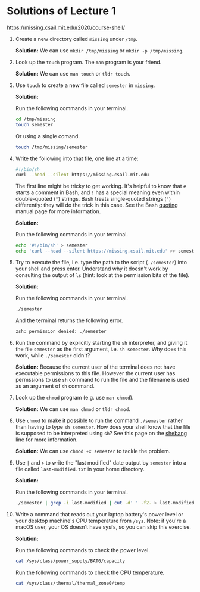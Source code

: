 # Solutions of Lecture 1
https://missing.csail.mit.edu/2020/course-shell/
1. Create a new directory called `missing` under `/tmp`.

   **Solution:** We can use `mkdir /tmp/missing` or `mkdir -p /tmp/missing`.

2. Look up the `touch` program. The `man` program is your friend.

   **Solution:** We can use `man touch` or `tldr touch`.

3. Use `touch` to create a new file called `semester` in `missing`.

   **Solution:**

   Run the following commands in your terminal.

   ```bash
   cd /tmp/missing
   touch semester
   ```

   Or using a single comand.

   ```bash
   touch /tmp/missing/semester
   ```

4. Write the following into that file, one line at a time:

   ```bash
   #!/bin/sh
   curl --head --silent https://missing.csail.mit.edu
   ```

   The first line might be tricky to get working. It's helpful to know that
   `#` starts a comment in Bash, and `!` has a special meaning even within
   double-quoted (`"`) strings. Bash treats single-quoted strings (`'`)
   differently: they will do the trick in this case. See the Bash
   [quoting](https://www.gnu.org/software/bash/manual/html_node/Quoting.html)
   manual page for more information.

   **Solution:**

   Run the following commands in your terminal.

   ```bash
   echo '#!/bin/sh' > semester
   echo 'curl --head --silent https://missing.csail.mit.edu' >> semester
   ```

5. Try to execute the file, i.e. type the path to the script (`./semester`)
   into your shell and press enter. Understand why it doesn't work by
   consulting the output of `ls` (hint: look at the permission bits of the
   file).

   **Solution:**

   Run the following commands in your terminal.

   ```bash
   ./semester
   ```

   And the terminal returns the following error.

   ```bash
   zsh: permission denied: ./semester
   ```

6. Run the command by explicitly starting the `sh` interpreter, and giving it
   the file `semester` as the first argument, i.e. `sh semester`. Why does
   this work, while `./semester` didn't?

   **Solution:** Because the current user of the terminal does not have executable permissions to this file. However the current user has permssions to use `sh` command to run the file and the filename is used as an argument of `sh` command.

7. Look up the `chmod` program (e.g. use `man chmod`).

   **Solution:** We can use `man chmod` or `tldr chmod`.

8. Use `chmod` to make it possible to run the command `./semester` rather than
   having to type `sh semester`. How does your shell know that the file is
   supposed to be interpreted using `sh`? See this page on the
   [shebang](<https://en.wikipedia.org/wiki/Shebang_(Unix)>) line for more
   information.

   **Solution:** We can use `chmod +x semester` to tackle the problem.

9. Use `|` and `>` to write the "last modified" date output by
   `semester` into a file called `last-modified.txt` in your home
   directory.

   **Solution:**

   Run the following commands in your terminal.

   ```bash
   ./semester | grep -i last-modified | cut -d' ' -f2- > last-modified.txt
   ```

10. Write a command that reads out your laptop battery's power level or your
    desktop machine's CPU temperature from `/sys`. Note: if you're a macOS
    user, your OS doesn't have sysfs, so you can skip this exercise.

    **Solution:**

    Run the following commands to check the power level.

    ```bash
    cat /sys/class/power_supply/BAT0/capacity
    ```

    Run the following commands to check the CPU temperature.

    ```bash
    cat /sys/class/thermal/thermal_zone0/temp
    ```